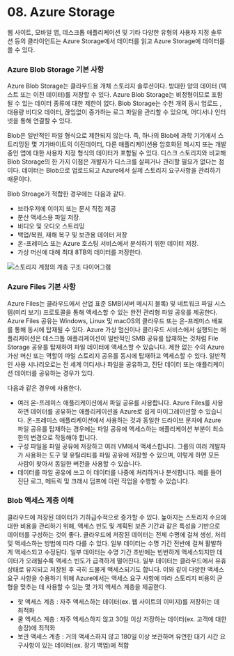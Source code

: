 # 08. Azure Storage

웹 사이트, 모바일 앱, 데스크톱 애플리케이션 및 기타 다양한 유형의 사용자 지정 솔루션 등의 클라이언트는 Azure Storage에서 데이터를 읽고 Azure Storage에 데이터를 쓸 수 있다.



### Azure Blob Storage 기본 사항

Azure Blob Storage는 클라우드용 개체 스토리지 솔루션이다. 방대한 양의 데이터 (텍스트 또는 이진 데이터)를 저장할 수 있다. Azure Blob Storage는 비정형이므로 포함될 수 있는 데이터 종류에 대한 제한이 없다. Blob Storage는 수천 개의 동시 업로드 , 대용량 비디오 데이터, 끊임없이 증가하는 로그 파일을 관리할 수 있으며, 어디서나 인터넷을 통해 연결할 수 있다. 

Blob은 일반적인 파일 형식으로 제한되지 않는다. 즉, 하나의 Blob에 과학 기기에서 스트리밍된 몇 기가바이트의 이진데이터, 다른 애플리케이션용 암호화된 메시지 또는 개발 중인 앱에 대한 사용자 지정 형식의 데이터가 포함될 수 있다. 디스크 스토리지와 비교해 Blob Storage의 한 가지 이점은 개발자가 디스크를 살피거나 관리할 필요가 없다는 점이다. 데이터는 Blob으로 업로드되고 Azure에서 실제 스토리지 요구사항을 관리하기 때문이다. 

Blob Stroage가 적합한 경우에는 다음과 같다. 

- 브라우저에 이미지 또는 문서 직접 제공
- 분산 액세스용 파일 저장.
- 비디오 및 오디오 스트리밍
- 백업/복원, 재해 복구 및 보관용 데이터 저장
- 온-프레미스 또는 Azure 호스팅 서비스에서 분석하기 위한 데이터 저장.
- 가상 머신에 대해 최대 8TB의 데이터를 저장한다.

![스토리지 계정의 계층 구조 다이어그램](https://docs.microsoft.com/ko-kr/learn/azure-fundamentals/azure-storage-fundamentals/media/account-container-blob.png)



### Azure Files 기본 사항

Azure Files는 클라우드에서 산업 표준 SMB(서버 메시지 블록) 및 네트워크 파일 시스템(미리 보기) 프로토콜을 통해 액세스할 수 있는 완전 관리형 파일 공유를 제공한다. Azure Files 공유는 Windows, Linux 및 macOS의 클라우드 또는 온-프레미스 배포를 통해 동시에 탑재될 수 있다. Azure 가상 멈신이나 클라우드 서비스에서 실행되는 애플리케이션은 데스크톱 애플리케이션이 일반적인 SMB 공유를 탑재하는 것처럼 File Storage 공유를 탑재하여 파일 데이터에 액세스할 수 있습니다. 제한 없는 수의 Azure 가상 머신 또는 역할이 파일 스토리지 공유를 동시에 탑재하고 액세스할 수 있다. 일반적인 사용 시나리오로는 전 세계 어디서나 파일을 공유하고, 진단 데이터 또는 애플리케이션 데이터를 공유하는 경우가 있다.

다음과 같은 경우에 사용한다.

- 여러 온-프레미스 애플리케이션에서 파일 공유를 사용합니다. Azure Files를 사용하면 데이터를 공유하는 애플리케이션을 Azure로 쉽게 마이그레이션할 수 있습니다. 온-프레미스 애플리케이션에서 사용하는 것과 동일한 드라이브 문자에 Azure 파일 공유를 탑재하는 경우에는 파일 공유에 액세스하는 애플리케이션 부분이 최소한의 변경으로 작동해야 합니다.
- 구성 파일을 파일 공유에 저장하고 여러 VM에서 액세스합니다. 그룹의 여러 개발자가 사용하는 도구 및 유틸리티를 파일 공유에 저장할 수 있으며, 이렇게 하면 모든 사람이 찾아서 동일한 버전을 사용할 수 있습니다.
- 데이터를 파일 공유에 쓰고 이 데이터를 나중에 처리하거나 분석합니다. 예를 들어 진단 로그, 메트릭 및 크래시 덤프에 이런 작업을 수행할 수 있습니다.



### Blob 액세스 계층 이해

클라우드에 저장된 데이터가 기하급수적으로 증가할 수 있다. 높아지는 스토리지 수요에 대한 비용을 관리하기 위해, 액세스 빈도 및 계획된 보존 기간과 같은 특성을 기반으로 데이터를 구성하는 것이 좋다. 클라우드에 저장된 데이터는 전체 수명에 걸쳐 생성, 처리 및 액세스하는 방법에 따라 다를 수 있다. 일부 데이터는 수명 기간 전반에 걸쳐 활발하게 액세스되고 수정된다. 일부 데이터는 수명 기간 초반에는 빈번하게 액세스되지만 데이터가 오래될수록 액세스 빈도가 급격하게 떨어진다. 일부 데이터는 클라우드에서 유휴 상태로 유지되고 저장된 후 극히 드물게 액세스되기도 합니다. 이와 같이 다양한 액세스 요구 사항을 수용하기 위해 Azure에서는 액세스 요구 사항에 따라 스토리지 비용의 균형을 맞추는 데 사용할 수 있는 몇 가지 액세스 계층을 제공한다.

- 핫 액세스 계층 : 자주 액세스하는 데이터(ex. 웹 사이트의 이미지)를 저장하는 데 최적화
- 쿨 액세스 계층 : 자주 액세스하지 않고 30일 이상 저장하는 데이터(ex. 고객에 대한 송장)에 최적화
- 보관 액세스 계층 : 거의 액세스하지 않고 180일 이상 보관하며 유연한 대기 시간 요구사항이 있는 데이터(ex. 장기 백업)에 적합
